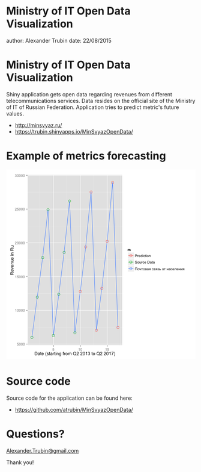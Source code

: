 Ministry of IT Open Data Visualization
========================================================
author: Alexander Trubin
date: 22/08/2015

Ministry of IT Open Data Visualization
========================================================

Shiny application gets open data regarding revenues from 
different telecommunications services. 
Data resides on the official site of the Ministry of IT 
of Russian Federation.
Application tries to predict metric's future values.

- http://minsvyaz.ru/
- https://trubin.shinyapps.io/MinSvyazOpenData/

Example of metrics forecasting
========================================================

![plot of chunk unnamed-chunk-1](MSOD-figure/unnamed-chunk-1-1.png) 

Source code 
========================================================

Source code for the application can be found here:

- https://github.com/atrubin/MinSvyazOpenData/


Questions? 
========================================================

Alexander.Trubin@gmail.com

Thank you!


